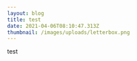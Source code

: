 ```yaml
---
layout: blog
title: test
date: 2021-04-06T08:10:47.313Z
thumbnail: /images/uploads/letterbox.png
---
```

test